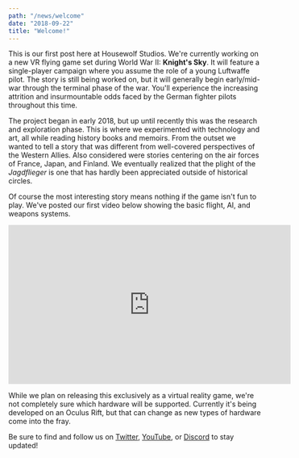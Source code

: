 ```yaml
---
path: "/news/welcome"
date: "2018-09-22"
title: "Welcome!"
---
```


This is our first post here at Housewolf Studios. We're currently working on a new VR flying game set during World War II: **Knight's Sky**. It will feature a single-player campaign where you assume the role of a young Luftwaffe pilot. The story is still being worked on, but it will generally begin early/mid-war through the terminal phase of the war. You'll experience the increasing attrition and insurmountable odds faced by the German fighter pilots throughout this time.

The project began in early 2018, but up until recently this was the research and exploration phase. This is where we experimented with technology and art, all while reading history books and memoirs. From the outset we wanted to tell a story that was different from well-covered perspectives of the Western Allies. Also considered were stories centering on the air forces of France, Japan, and Finland. We eventually realized that the plight of the *Jagdflieger* is one that has hardly been appreciated outside of historical circles.

Of course the most interesting story means nothing if the game isn't fun to play. We've posted our first video below showing the basic flight, AI, and weapons systems.

<iframe width="560" height="315" src="https://www.youtube.com/embed/HGmq9d8lh4E?rel=0" frameborder="0" allow="autoplay; encrypted-media" allowfullscreen></iframe>

While we plan on releasing this exclusively as a virtual reality game, we're not completely sure which hardware will be supported. Currently it's being developed on an Oculus Rift, but that can change as new types of hardware come into the fray.

Be sure to find and follow us on [Twitter](https://twitter.com/KnightsSkyGame), [YouTube](https://www.youtube.com/channel/UC9VnSVWra_Z1t0hmGI6Jokg), or [Discord](https://discord.gg/ypUPPKa) to stay updated!

